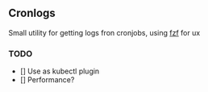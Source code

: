 ## Cronlogs
Small utility for getting logs fron cronjobs, using [fzf](https://github.com/junegunn/fzf) for ux

### TODO

- [] Use as kubectl plugin
- [] Performance?
